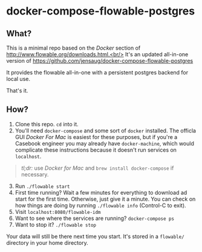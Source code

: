 # docker-compose-flowable-postgres

## What?

This is a minimal repo based on the *Docker* section of http://www.flowable.org/downloads.html.<br/>
It's an updated all-in-one version of https://github.com/jensaug/docker-compose-flowable-postgres

It provides the flowable all-in-one with a persistent postgres backend for local use.

That's it.

## How?

1. Clone this repo. `cd` into it.
2. You'll need `docker-compose` and some sort of `docker` installed. The officla GUI *Docker For Mac* is easiest for these purposes, but if you're a Casebook engineer you may already have `docker-machine`, which would complicate these instructions because it doesn't run services on `localhost`.
  > *tl;dr:* use *Docker for Mac* and `brew install docker-compose` if necessary.
3. Run `./flowable start`
4. First time running? Wait a few minutes for everything to download ad start for the first time. Otherwise, just give it a minute. You can check on how things are doing by running `./flowable info` (Control-C to exit).
5. Visit `localhost:8080/flowable-idm`
6. Want to see where the services are running? `docker-compose ps`
7. Want to stop it? `./flowable stop`

Your data will still be there next time you start. It's stored in a `flowable/` directory in your home directory.
